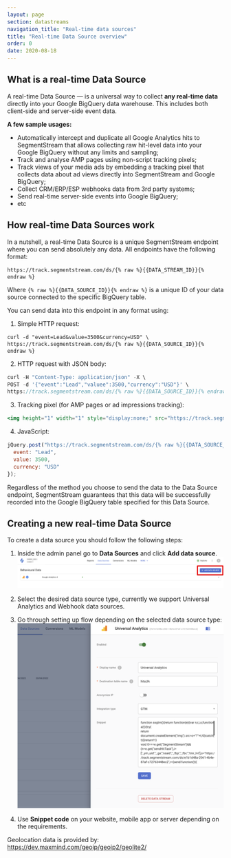 ```yaml
---
layout: page
section: datastreams
navigation_title: "Real-time data sources"
title: "Real-time Data Source overview"
order: 0
date: 2020-08-18
---
```


## What is a real-time Data Source

A real-time Data Source — is a universal way to collect **any real-time data** directly into your Google BigQuery data warehouse. This includes both client-side and server-side event data.

**A few sample usages:**

- Automatically intercept and duplicate all Google Analytics hits to SegmentStream that allows collecting raw hit-level data into your Google BigQuery without any limits and sampling;
- Track and analyse AMP pages using non-script tracking pixels;
- Track views of your media ads by embedding a tracking pixel that collects data about ad views directly into SegmentStream and Google BigQuery;
- Collect CRM/ERP/ESP webhooks data from 3rd party systems;
- Send real-time server-side events into Google BigQuery;
- etc

## How real-time Data Sources work

In a nutshell, a real-time Data Source is a unique SegmentStream endpoint where you can send absolutely any data. All endpoints have the following format:

```
https://track.segmentstream.com/ds/{% raw %}{{DATA_STREAM_ID}}{% endraw %}
```

Where `{% raw %}{{DATA_SOURCE_ID}}{% endraw %}` is a unique ID of your data source connected to the specific BigQuery table.

You can send data into this endpoint in any format using:

1. Simple HTTP request:
```
curl -d "event=Lead&value=3500&currency=USD" \
https://track.segmentstream.com/ds/{% raw %}{{DATA_SOURCE_ID}}{% endraw %}
```

2. HTTP request with JSON body:
```jsx
curl -H "Content-Type: application/json" -X \
POST -d '{"event":"Lead","valuee":3500,"currency":"USD"}' \
https://track.segmentstream.com/ds/{% raw %}{{DATA_SOURCE_ID}}{% endraw %}
```

3. Tracking pixel (for AMP pages or ad impressions tracking):
```jsx
<img height="1" width="1" style="display:none;" src="https://track.segmentstream.com/ds/{% raw %}{{DATA_SOURCE_ID}}{% endraw %}?event=ad_view&placement=DV360&type=banner" />
```

4. JavaScript:
```jsx
jQuery.post("https://track.segmentstream.com/ds/{% raw %}{{DATA_SOURCE_ID}}{% endraw %}", {
  event: "Lead",
  value: 3500,
  currency: "USD"
});
```

Regardless of the method you choose to send the data to the Data Source endpoint, SegmentStream guarantees that this data will be successfully recorded into the Google BigQuery table specified for this Data Source.

## Creating a new real-time Data Source

To create a data source you should follow the following steps:

1. Inside the admin panel go to **Data Sources** and click **Add data source**.
![Add BigQuery data source](/img/datastreams/data-source-add.png)

2. Select the desired data source type, currently we support Universal Analytics and Webhook data sources.

3. Go through setting up flow depending on the selected data source type:
![Set up BigQuery data source](/img/datastreams/data-source-setup.png)

4. Use **Snippet code** on your website, mobile app or server depending on the requirements.


Geolocation data is provided by: https://dev.maxmind.com/geoip/geoip2/geolite2/

